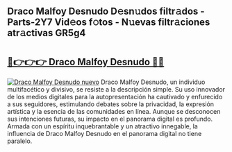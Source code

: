 ## Draco Malfoy Desnudo D𝚎sn𝚞dos filtr𝚊dos - Parts-2Y7 Vid𝚎os f𝚘tos - N𝚞evas filtr𝚊ciones atr𝚊ctivas GR5g4

# <h2><a href="http://mb8ux0.tromn.icu/?c=Draco+Malfoy+Desnudo">🔗👉👉👉 Draco Malfoy Desnudo 🔗🔗</a></h2>

[![Draco Malfoy Desnudo nuevo](https://i.imgur.com/pEAQMta.gif)](http://mb8ux0.tromn.icu/?c=Draco+Malfoy+Desnudo)
Draco Malfoy Desnudo, un individuo multifacético y divisivo, se resiste a la descripción simple. Su uso innovador de los medios digitales para la autopresentación ha cautivado y enfurecido a sus seguidores, estimulando debates sobre la privacidad, la expresión artística y la esencia de las comunidades en línea. Aunque se desconocen sus intenciones futuras, su impacto en el panorama digital es profundo. Armada con un espíritu inquebrantable y un atractivo innegable, la influencia de Draco Malfoy Desnudo en el panorama digital no tiene paralelo.
